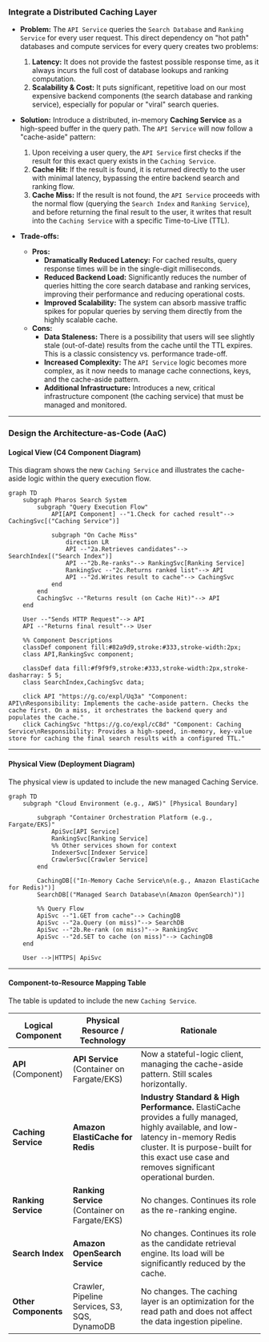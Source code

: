 ### **Integrate a Distributed Caching Layer**

*   **Problem:** The `API Service` queries the `Search Database` and `Ranking Service` for every user request. This direct dependency on "hot path" databases and compute services for every query creates two problems:
    1.  **Latency:** It does not provide the fastest possible response time, as it always incurs the full cost of database lookups and ranking computation.
    2.  **Scalability & Cost:** It puts significant, repetitive load on our most expensive backend components (the search database and ranking service), especially for popular or "viral" search queries.

*   **Solution:** Introduce a distributed, in-memory **Caching Service** as a high-speed buffer in the query path. The `API Service` will now follow a "cache-aside" pattern:
    1.  Upon receiving a user query, the `API Service` first checks if the result for this exact query exists in the `Caching Service`.
    2.  **Cache Hit:** If the result is found, it is returned directly to the user with minimal latency, bypassing the entire backend search and ranking flow.
    3.  **Cache Miss:** If the result is not found, the `API Service` proceeds with the normal flow (querying the `Search Index` and `Ranking Service`), and before returning the final result to the user, it writes that result into the `Caching Service` with a specific Time-to-Live (TTL).

*   **Trade-offs:**
    *   **Pros:**
        *   **Dramatically Reduced Latency:** For cached results, query response times will be in the single-digit milliseconds.
        *   **Reduced Backend Load:** Significantly reduces the number of queries hitting the core search database and ranking services, improving their performance and reducing operational costs.
        *   **Improved Scalability:** The system can absorb massive traffic spikes for popular queries by serving them directly from the highly scalable cache.
    *   **Cons:**
        *   **Data Staleness:** There is a possibility that users will see slightly stale (out-of-date) results from the cache until the TTL expires. This is a classic consistency vs. performance trade-off.
        *   **Increased Complexity:** The `API Service` logic becomes more complex, as it now needs to manage cache connections, keys, and the cache-aside pattern.
        *   **Additional Infrastructure:** Introduces a new, critical infrastructure component (the caching service) that must be managed and monitored.

---

### **Design the Architecture-as-Code (AaC)**

#### **Logical View (C4 Component Diagram)**

This diagram shows the new `Caching Service` and illustrates the cache-aside logic within the query execution flow.  

```mermaid
graph TD
    subgraph Pharos Search System
        subgraph "Query Execution Flow"
            API[API Component] --"1.Check for cached result"--> CachingSvc[("Caching Service")]
            
            subgraph "On Cache Miss"
                direction LR
                API --"2a.Retrieves candidates"--> SearchIndex[("Search Index")]
                API --"2b.Re-ranks"--> RankingSvc[Ranking Service]
                RankingSvc --"2c.Returns ranked list"--> API
                API --"2d.Writes result to cache"--> CachingSvc
            end
        end
        CachingSvc --"Returns result (on Cache Hit)"--> API
    end

    User --"Sends HTTP Request"--> API
    API --"Returns final result"--> User

    %% Component Descriptions
    classDef component fill:#82a9d9,stroke:#333,stroke-width:2px;
    class API,RankingSvc component;

    classDef data fill:#f9f9f9,stroke:#333,stroke-width:2px,stroke-dasharray: 5 5;
    class SearchIndex,CachingSvc data;

    click API "https://g.co/expl/Uq3a" "Component: API\nResponsibility: Implements the cache-aside pattern. Checks the cache first. On a miss, it orchestrates the backend query and populates the cache."
    click CachingSvc "https://g.co/expl/cC8d" "Component: Caching Service\nResponsibility: Provides a high-speed, in-memory, key-value store for caching the final search results with a configured TTL."
```

---

#### **Physical View (Deployment Diagram)**

The physical view is updated to include the new managed Caching Service.

```mermaid
graph TD
    subgraph "Cloud Environment (e.g., AWS)" [Physical Boundary]
        
        subgraph "Container Orchestration Platform (e.g., Fargate/EKS)"
            ApiSvc[API Service]
            RankingSvc[Ranking Service]
            %% Other services shown for context
            IndexerSvc[Indexer Service]
            CrawlerSvc[Crawler Service]
        end

        CachingDB[("In-Memory Cache Service\n(e.g., Amazon ElastiCache for Redis)")]
        SearchDB[("Managed Search Database\n(Amazon OpenSearch)")]

        %% Query Flow
        ApiSvc --"1.GET from cache"--> CachingDB
        ApiSvc --"2a.Query (on miss)"--> SearchDB
        ApiSvc --"2b.Re-rank (on miss)"--> RankingSvc
        ApiSvc --"2d.SET to cache (on miss)"--> CachingDB
    end

    User -->|HTTPS| ApiSvc
```

---

#### **Component-to-Resource Mapping Table**

The table is updated to include the new `Caching Service`.

| Logical Component            | Physical Resource / Technology                          | Rationale                                                                                                                                                             |
| ---------------------------- | ------------------------------------------------------- | --------------------------------------------------------------------------------------------------------------------------------------------------------------------- |
| **API** (Component)          | **API Service** (Container on Fargate/EKS)              | Now a stateful-logic client, managing the cache-aside pattern. Still scales horizontally.                                                                             |
| **Caching Service**          | **Amazon ElastiCache for Redis**                        | **Industry Standard & High Performance.** ElastiCache provides a fully managed, highly available, and low-latency in-memory Redis cluster. It is purpose-built for this exact use case and removes significant operational burden. |
| **Ranking Service**          | **Ranking Service** (Container on Fargate/EKS)          | No changes. Continues its role as the re-ranking engine.                                                                                                              |
| **Search Index**             | **Amazon OpenSearch Service**                           | No changes. Continues its role as the candidate retrieval engine. Its load will be significantly reduced by the cache.                                                |
| **Other Components**         | Crawler, Pipeline Services, S3, SQS, DynamoDB           | No changes. The caching layer is an optimization for the read path and does not affect the data ingestion pipeline.                                                   |
